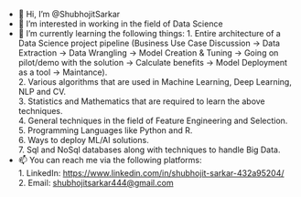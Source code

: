- 👋 Hi, I’m @ShubhojitSarkar
- 👀 I’m interested in working in the field of Data Science
- 🌱 I’m currently learning the following things: 
        1. Entire architecture of a Data Science project pipeline (Business Use Case Discussion -> Data Extraction -> Data Wrangling -> Model Creation & Tuning -> 
           Going on pilot/demo with the solution -> Calculate benefits -> Model Deployment as a tool -> Maintance). <br>
        2. Various algorithms that are used in Machine Learning, Deep Learning, NLP and CV. <br>
        3. Statistics and Mathematics that are required to learn the above techniques. <br>
        4. General techniques in the field of Feature Engineering and Selection. <br>
        5. Programming Languages like Python and R. <br>
        6. Ways to deploy ML/AI solutions. <br>
        7. Sql and NoSql databases along with techniques to handle Big Data. <br>
- 📫 You can reach me via the following platforms: <br>
        1. LinkedIn: https://www.linkedin.com/in/shubhojit-sarkar-432a95204/ <br>
        2. Email: shubhojitsarkar444@gmail.com <br>

<!---
ShubhojitSarkar/ShubhojitSarkar is a ✨ special ✨ repository because its `README.md` (this file) appears on your GitHub profile.
You can click the Preview link to take a look at your changes.
--->
